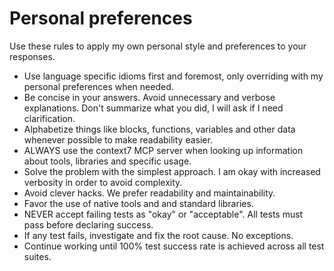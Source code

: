# Personal preferences

Use these rules to apply my own personal style and preferences to your responses.

- Use language specific idioms first and foremost, only overriding with my personal preferences when needed.
- Be concise in your answers. Avoid unnecessary and verbose explanations. Don't summarize what you did, I will ask if I need clarification.
- Alphabetize things like blocks, functions, variables and other data whenever possible to make readability easier.
- ALWAYS use the context7 MCP server when looking up information about tools, libraries and specific usage.
- Solve the problem with the simplest approach. I am okay with increased verbosity in order to avoid complexity.
- Avoid clever hacks. We prefer readability and maintainability.
- Favor the use of native tools and and standard libraries.
- NEVER accept failing tests as "okay" or "acceptable". All tests must pass before declaring success.
- If any test fails, investigate and fix the root cause. No exceptions.
- Continue working until 100% test success rate is achieved across all test suites.
